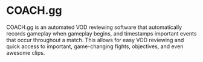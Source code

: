 # COACH.gg
COACH.gg is an automated VOD reviewing software that automatically records gameplay when gameplay begins, and timestamps important events that occur throughout a match. This allows for easy VOD reviewing and quick access to important, game-changing fights, objectives, and even awesome clips.
